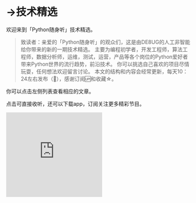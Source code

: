 →技术精选
=======================

欢迎来到「Python随身听」技术精选。

> 致读者：亲爱的「Python随身听」的观众们，这是由DE8UG的人工非智能给你带来的新的一期技术精选。
> 主要为编程初学者，开发工程师，算法工程师，数据分析师，运维，测试，运营，产品等各个岗位的Python爱好者带来Python世界的流行趋势，前沿技术。
> 你可以挑选自己喜欢的项目尽情玩耍，任何想法欢迎留言讨论。
> 本文的结构和内容会经常更新，每天10：24左右发布（🤟），感谢订阅🆙和收藏☆。

你可以点击左侧列表查看相应的文章。

点击可直接收听，还可以下载app，订阅关注更多精彩节目。

<iframe height="230" width="260" src="https://www.ximalaya.com/thirdparty/player/album/player.html?id=11009485&amp;type=red" frameborder="0" allowfullscreen=""></iframe>
